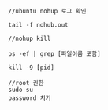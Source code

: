 ```
//ubuntu nohup 로그 확인

tail -f nohub.out
```

```
//nohup kill

ps -ef | grep [파일이름 포함]

kill -9 [pid]
```

```
//root 권한
sudo su
password 치기
```
